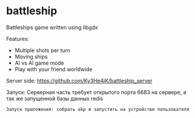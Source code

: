# battleship
Battleships game written using libgdx

Features:
* Multiple shots per turn
* Moving ships
* AI vs AI game mode
* Play with your friend worldwide


Server side: https://github.com/Ky3He4iK/battleship_server

Запуск:
    Серверная часть требует открытого порта 6683 на сервере, а так же запущенной базы данных redis

    Запуск приложения: собрать akp и запустить на устройстве пользователя
